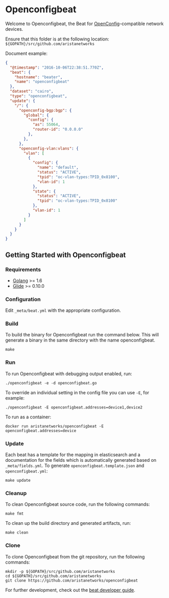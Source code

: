 # Openconfigbeat

Welcome to Openconfigbeat, the Beat for [OpenConfig](http://openconfig.net)-compatible network devices.

Ensure that this folder is at the following location:
`${GOPATH}/src/github.com/aristanetworks`

Document example:

```json
{
  "@timestamp": "2016-10-06T22:38:51.770Z",
  "beat": {
    "hostname": "beater",
    "name": "openconfigbeat"
  },
  "dataset": "cairo",
  "type": "openconfigbeat",
  "update": {
    "/": {
      "openconfig-bgp:bgp": {
        "global": {
          "config": {
            "as": 55064,
            "router-id": "0.0.0.0"
          },
        },
      },
      "openconfig-vlan:vlans": {
        "vlan": [
          {
            "config": {
              "name": "default",
              "status": "ACTIVE",
              "tpid": "oc-vlan-types:TPID_0x8100",
              "vlan-id": 1
            },
            "state": {
              "status": "ACTIVE",
              "tpid": "oc-vlan-types:TPID_0x8100"
            },
            "vlan-id": 1
          }
        ]
      }
    }
  }
}
```

## Getting Started with Openconfigbeat

### Requirements

* [Golang](https://golang.org/dl/) >= 1.6
* [Glide](https://github.com/Masterminds/glide) >= 0.10.0

### Configuration
Edit `_meta/beat.yml` with the appropriate configuration.

### Build

To build the binary for Openconfigbeat run the command below. This will generate a binary
in the same directory with the name openconfigbeat.

```
make
```


### Run

To run Openconfigbeat with debugging output enabled, run:

```
./openconfigbeat -e -d openconfigbeat.go
```

To override an individual setting in the config file you can use `-E`, for example:
```
./openconfigbeat -E openconfigbeat.addresses=device1,device2
```

To run as a container:

```
docker run aristanetworks/openconfigbeat -E openconfigbeat.addresses=device
```


### Update

Each beat has a template for the mapping in elasticsearch and a documentation for the fields
which is automatically generated based on `_meta/fields.yml`.
To generate `openconfigbeat.template.json` and `openconfigbeat.yml`:

```
make update
```


### Cleanup

To clean  Openconfigbeat source code, run the following commands:

```
make fmt
```

To clean up the build directory and generated artifacts, run:

```
make clean
```


### Clone

To clone Openconfigbeat from the git repository, run the following commands:

```
mkdir -p ${GOPATH}/src/github.com/aristanetworks
cd ${GOPATH}/src/github.com/aristanetworks
git clone https://github.com/aristanetworks/openconfigbeat
```


For further development, check out the [beat developer guide](https://www.elastic.co/guide/en/beats/libbeat/current/new-beat.html).
